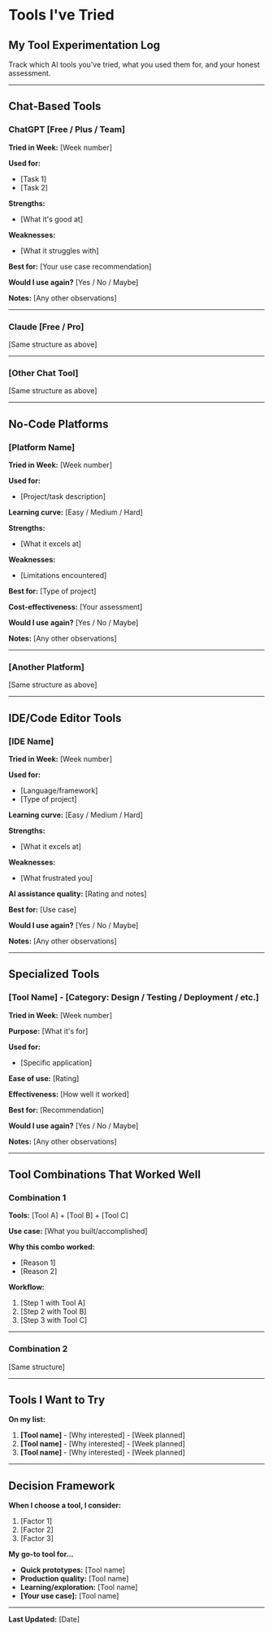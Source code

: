 # Tools I've Tried

## My Tool Experimentation Log

Track which AI tools you've tried, what you used them for, and your honest assessment.

---

## Chat-Based Tools

### ChatGPT [Free / Plus / Team]
**Tried in Week:** [Week number]

**Used for:**
- [Task 1]
- [Task 2]

**Strengths:**
- [What it's good at]

**Weaknesses:**
- [What it struggles with]

**Best for:** [Your use case recommendation]

**Would I use again?** [Yes / No / Maybe]

**Notes:** [Any other observations]

---

### Claude [Free / Pro]
[Same structure as above]

---

### [Other Chat Tool]
[Same structure as above]

---

## No-Code Platforms

### [Platform Name]
**Tried in Week:** [Week number]

**Used for:**
- [Project/task description]

**Learning curve:** [Easy / Medium / Hard]

**Strengths:**
- [What it excels at]

**Weaknesses:**
- [Limitations encountered]

**Best for:** [Type of project]

**Cost-effectiveness:** [Your assessment]

**Would I use again?** [Yes / No / Maybe]

**Notes:** [Any other observations]

---

### [Another Platform]
[Same structure as above]

---

## IDE/Code Editor Tools

### [IDE Name]
**Tried in Week:** [Week number]

**Used for:**
- [Language/framework]
- [Type of project]

**Learning curve:** [Easy / Medium / Hard]

**Strengths:**
- [What it excels at]

**Weaknesses:**
- [What frustrated you]

**AI assistance quality:** [Rating and notes]

**Best for:** [Use case]

**Would I use again?** [Yes / No / Maybe]

**Notes:** [Any other observations]

---

## Specialized Tools

### [Tool Name] - [Category: Design / Testing / Deployment / etc.]
**Tried in Week:** [Week number]

**Purpose:** [What it's for]

**Used for:**
- [Specific application]

**Ease of use:** [Rating]

**Effectiveness:** [How well it worked]

**Best for:** [Recommendation]

**Would I use again?** [Yes / No / Maybe]

**Notes:** [Any other observations]

---

## Tool Combinations That Worked Well

### Combination 1
**Tools:** [Tool A] + [Tool B] + [Tool C]

**Use case:** [What you built/accomplished]

**Why this combo worked:**
- [Reason 1]
- [Reason 2]

**Workflow:**
1. [Step 1 with Tool A]
2. [Step 2 with Tool B]
3. [Step 3 with Tool C]

---

### Combination 2
[Same structure]

---

## Tools I Want to Try

**On my list:**
1. **[Tool name]** - [Why interested] - [Week planned]
2. **[Tool name]** - [Why interested] - [Week planned]
3. **[Tool name]** - [Why interested] - [Week planned]

---

## Decision Framework

**When I choose a tool, I consider:**
1. [Factor 1]
2. [Factor 2]
3. [Factor 3]

**My go-to tool for...**
- **Quick prototypes:** [Tool name]
- **Production quality:** [Tool name]
- **Learning/exploration:** [Tool name]
- **[Your use case]:** [Tool name]

---

**Last Updated:** [Date]

